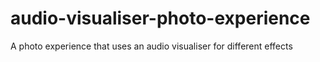 # audio-visualiser-photo-experience
A photo experience that uses an audio visualiser for different effects
